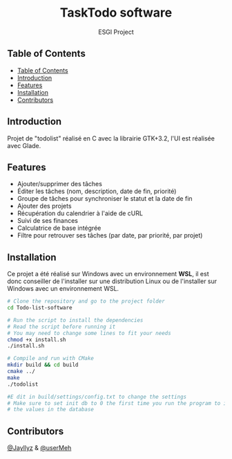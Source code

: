 <h1 align="center"> TaskTodo software </h1>

<p align="center">
  ESGI Project
</p>

<!-- START doctoc generated TOC please keep comment here to allow auto update -->
<!-- DON'T EDIT THIS SECTION, INSTEAD RE-RUN doctoc TO UPDATE -->

## Table of Contents

- [Table of Contents](#table-of-contents)
- [Introduction](#introduction)
- [Features](#features)
- [Installation](#installation)
- [Contributors](#contributors)

<!-- END doctoc generated TOC please keep comment here to allow auto update -->

## Introduction

Projet de "todolist" réalisé en C avec la librairie GTK+3.2, l'UI est réalisée avec Glade.

## Features

- Ajouter/supprimer des tâches
- Éditer les tâches (nom, description, date de fin, priorité)
- Groupe de tâches pour synchroniser le statut et la date de fin
- Ajouter des projets
- Récupération du calendrier à l'aide de cURL
- Suivi de ses finances
- Calculatrice de base intégrée
- Filtre pour retrouver ses tâches (par date, par priorité, par projet)

## Installation

Ce projet a été réalisé sur Windows avec un environnement **WSL**, il est donc conseiller de l'installer sur une distribution Linux ou de l'installer sur Windows avec un environnement WSL.

```bash
# Clone the repository and go to the project folder
cd Todo-list-software

# Run the script to install the dependencies
# Read the script before running it
# You may need to change some lines to fit your needs
chmod +x install.sh
./install.sh

# Compile and run with CMake
mkdir build && cd build
cmake ../
make
./todolist

#E dit in build/settings/config.txt to change the settings
# Make sure to set init db to 0 the first time you run the program to insert
# the values in the database
```

## Contributors

[@Jayllyz](https://github.com/Jayllyz) & [@userMeh](https://github.com/userMeh)
